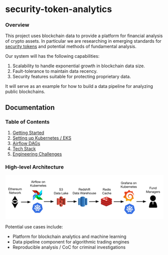 
# security-token-analytics

### Overview

This project uses blockchain data to provide a platform for financial analysis 
of crypto assets.  In particular we are researching in 
emerging standards for [security tokens](https://github.com/ethereum/EIPs/issues/1411) 
and potential methods of fundamental analysis.

Our system will has the following capabilities:

1. Scalability to handle exponential growth in blockchain data size.
2. Fault-tolerance to maintain data recency.
3. Security features suitable for protecting proprietary data.

It will serve as an example for how to build a data pipeline for analyzing
public blockchains.

## Documentation

### Table of Contents
1.  [Getting Started](/docs/getting_started.md)
2.  [Setting up Kubernetes / EKS](/k8s/README.md)
3.  [Airflow DAGs](/airflow/README.md)
4.  [Tech Stack](/docs/tech_stack.md)
5.  [Engineering Challenges](/docs/challenges.md)


### High-level Architecture
![alt text](docs/img/tech_stack.png)


Potential use cases include:
* Platform for blockchain analytics and machine learning
* Data pipeline component for algorithmic trading engines
* Reproducible analysis / CoC for criminal investigations
